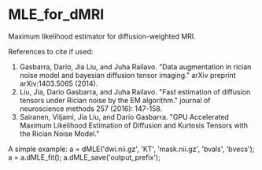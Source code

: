 # MLE_for_dMRI
Maximum likelihood estimator for diffusion-weighted MRI.

References to cite if used:
1) Gasbarra, Dario, Jia Liu, and Juha Railavo. "Data augmentation in rician noise model and bayesian diffusion tensor imaging." arXiv preprint arXiv:1403.5065 (2014).
2) Liu, Jia, Dario Gasbarra, and Juha Railavo. "Fast estimation of diffusion tensors under Rician noise by the EM algorithm." journal of neuroscience methods 257 (2016): 147-158.
3) Sairanen, Viljami, Jia Liu, and Dario Gasbarra. "GPU Accelerated Maximum Likelihood Estimation of Diffusion and Kurtosis Tensors with the Rician Noise Model."

A simple example:
a = dMLE('dwi.nii.gz', 'KT', 'mask.nii.gz', 'bvals', 'bvecs');
a = a.dMLE_fit();
a.dMLE_save('output_prefix');
